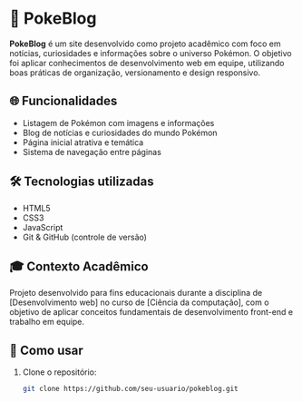 # 🧢 PokeBlog

**PokeBlog** é um site desenvolvido como projeto acadêmico com foco em notícias, curiosidades e informações sobre o universo Pokémon. O objetivo foi aplicar conhecimentos de desenvolvimento web em equipe, utilizando boas práticas de organização, versionamento e design responsivo.

## 🌐 Funcionalidades

- Listagem de Pokémon com imagens e informações
- Blog de notícias e curiosidades do mundo Pokémon
- Página inicial atrativa e temática
- Sistema de navegação entre páginas

## 🛠️ Tecnologias utilizadas

- HTML5
- CSS3
- JavaScript
- Git & GitHub (controle de versão)



## 🎓 Contexto Acadêmico

Projeto desenvolvido para fins educacionais durante a disciplina de [Desenvolvimento web] no curso de [Ciência da computação], com o objetivo de aplicar conceitos fundamentais de desenvolvimento front-end e trabalho em equipe.


## 🚀 Como usar

1. Clone o repositório:
   ```bash
   git clone https://github.com/seu-usuario/pokeblog.git
